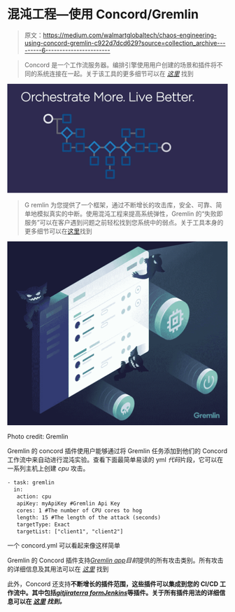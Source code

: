 # 混沌工程—使用 Concord/Gremlin

> 原文：<https://medium.com/walmartglobaltech/chaos-engineering-using-concord-gremlin-c922d7dcd629?source=collection_archive---------6----------------------->

> Concord 是一个工作流服务器。编排引擎使用用户创建的场景和插件将不同的系统连接在一起。关于该工具的更多细节可以在 [*这里*](https://concord.walmartlabs.com/overview/index.html) 找到

![](img/92199f3db581bd48b355d1743b76343c.png)

> G remlin 为您提供了一个框架，通过不断增长的攻击库，安全、可靠、简单地模拟真实的中断。使用混沌工程来提高系统弹性，Gremlin 的“失败即服务”可以在客户遇到问题之前轻松找到您系统中的弱点。关于工具本身的更多细节可以在[这里](https://www.gremlin.com/docs/)找到

![](img/23a69a95a8692d30a23d2503e19a399c.png)

Photo credit: Gremlin

Gremlin 的 concord 插件使用户能够通过将 Gremlin 任务添加到他们的 Concord 工作流中来自动进行混沌实验。查看下面最简单易读的 yml *代码*片段，它可以在一系列主机上创建 *cpu* 攻击。

```
- task: gremlin    
  in:      
   action: cpu     
   apiKey: myApiKey #Gremlin Api Key
   cores: 1 #The number of CPU cores to hog
   length: 15 #The length of the attack (seconds)
   targetType: Exact
   targetList: ["client1", "client2"]
```

一个 concord.yml 可以看起来像这样简单

Gremlin 的 Concord 插件支持[*Gremlin app*](https://app.gremlin.com/)*目前*提供的所有攻击类别。所有攻击的详细信息及其用法可以在 [*这里*](https://concord.walmartlabs.com/docs/plugins/gremlin.html) 找到

此外，Concord 还支持**不断增长的插件范围，这些插件可以集成到您的 **CI/CD** 工作流中。其中包括[*git*](https://concord.walmartlabs.com/docs/plugins/git.html)[*jira*](https://concord.walmartlabs.com/docs/plugins/jira.html)[*terra form*](https://concord.walmartlabs.com/docs/plugins/terraform.html)[*Jenkins*](https://concord.walmartlabs.com/docs/plugins/jenkins.html)等插件。关于所有插件用法的详细信息可以在 [*这里*](https://concord.walmartlabs.com/docs/plugins/#plugins) *找到。***